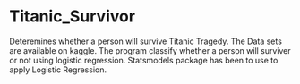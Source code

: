 # Titanic_Survivor

Deteremines whether a person will survive Titanic Tragedy. The Data sets are available on kaggle. 
The program classify whether a person will surviver or not using logistic regression. 
Statsmodels package has been to use to apply Logistic Regression. 
